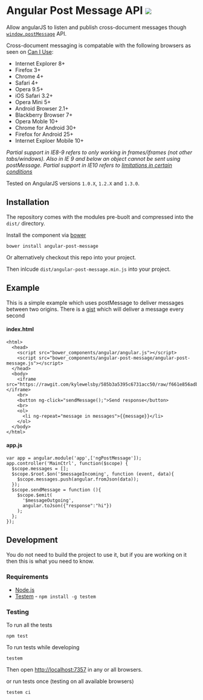 # Angular Post Message API [![][travisci_img]][travisci]

Allow angularJS to listen and publish cross-document messages though [`window.postMessage`](http://www.whatwg.org/specs/web-apps/current-work/multipage/web-messaging.html#crossDocumentMessages) API.

Cross-document messaging is compatable with the following browsers as seen on [Can I Use](http://caniuse.com/x-doc-messaging):

- Internet Explorer 8+
- Firefox 3+
- Chrome 4+
- Safari 4+
- Opera 9.5+
- iOS Safari 3.2+
- Opera Mini 5+
- Android Browser 2.1+
- Blackberry Browser 7+
- Opera Moble 10+
- Chrome for Android 30+
- Firefox for Android 25+
- Internet Exploer Mobile 10+

*Partial support in IE8-9 refers to only working in frames/iframes (not other tabs/windows). Also in IE 9 and below an object cannot be sent using postMessage. Partial support in IE10 refers to [limitations in certain conditions](http://stackoverflow.com/questions/16226924/is-cross-origin-postmessage-broken-in-ie10)*


Tested on AngularJS versions `1.0.X`, `1.2.X` and `1.3.0`.

## Installation

The repository comes with the modules pre-buolt and compressed into the `dist/` directory.

Install the component via [bower](http://bower.io)

    bower install angular-post-message

Or alternatively checkout this repo into your project.

Then inlcude `dist/angular-post-message.min.js` into your project.

## Example

This is a simple example which uses postMessage to deliver messages between two origins.
There is a [gist](https://gist.github.com/kylewelsby/585b3a5395c6731acc50) which will deliver a message every second

#### index.html

    <html>
      <head>
        <script src="bower_components/angular/angular.js"></script>
        <script src="bower_components/angular-post-message/angular-post-message.js"></script>
      </head>
      <body>
        <iframe src="https://rawgit.com/kylewelsby/585b3a5395c6731acc50/raw/f661e856adbccf39549ed7c550661f09158f8d55/index.html"></iframe>
        <br>
        <button ng-click="sendMessage();">Send response</button>
        <br>
        <ol>
          <li ng-repeat="message in messages">{{message}}</li>
        </ol>
      </body>
    </html>

#### app.js

    var app = angular.module('app',['ngPostMessage']);
    app.controller('MainCtrl', function($scope) {
      $scope.messages = [];
      $scope.$root.$on('$messageIncoming', function (event, data){
        $scope.messages.push(angular.fromJson(data));
      });
      $scope.sendMessage = function (){
        $scope.$emit(
          '$messageOutgoing',
          angular.toJson({"response":"hi"})
        );
      };
    });

## Development

You do not need to build the project to use it, but if you are working on it then this is what you need to know.

### Requirements

* [Node.js](http://node.js)
* [Testem][testem] - `npm install -g testem`


### Testing

To run all the tests

    npm test

To run tests while developing

    testem

Then open [http://localhost:7357](http://localhost:7357) in any or all browsers.

or run tests once (testing on all available browsers)

    testem ci

[testem]:https://github.com/airportyh/testem
[travisci]:https://travis-ci.org/kylewelsby/angular-post-message
[travisci_img]:https://travis-ci.org/kylewelsby/angular-post-message.png
